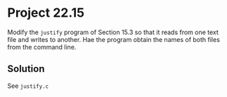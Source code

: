 # Project 22.15

Modify the `justify` program of Section 15.3 so that it reads from one text file
and writes to another. Hae the program obtain the names of both files from the
command line.

## Solution

See `justify.c`

